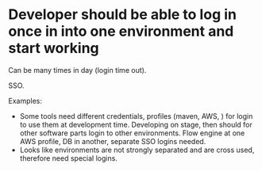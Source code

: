 # Developer should be able to log in once in into one environment and start working

Can be many times in day (login time out).

SSO.

Examples:

* Some tools need different credentials, profiles (maven, AWS, ) for login to use them at development time. Developing
  on stage, then should for other software parts login to other environments. Flow engine at one AWS profile, DB in
  another, separate SSO logins needed.
* Looks like environments are not strongly separated and are cross used, therefore need special logins.
